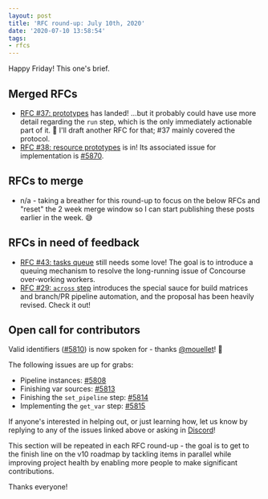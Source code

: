 ```yaml
---
layout: post
title: 'RFC round-up: July 10th, 2020'
date: '2020-07-10 13:58:54'
tags:
- rfcs
---
```


Happy Friday! This one's brief.

<!--more-->

## Merged RFCs

- [RFC #37: prototypes](https://github.com/concourse/rfcs/pull/37) has landed! ...but it probably could have use more detail regarding the `run` step, which is the only immediately actionable part of it. 🤔 I'll draft another RFC for that; #37 mainly covered the protocol.
- [RFC #38: resource prototypes](https://github.com/concourse/rfcs/pull/38) is in! Its associated issue for implementation is [#5870](https://github.com/concourse/concourse/issues/5870).

## RFCs to merge

- n/a - taking a breather for this round-up to focus on the below RFCs and "reset" the 2 week merge window so I can start publishing these posts earlier in the week. 😅

## RFCs in need of feedback

- [RFC #43: tasks queue](https://github.com/concourse/rfcs/pull/43) still needs some love! The goal is to introduce a queuing mechanism to resolve the long-running issue of Concourse over-working workers.
- [RFC #29: `across` step](https://github.com/concourse/rfcs/pull/29) introduces the special sauce for build matrices and branch/PR pipeline automation, and the proposal has been heavily revised. Check it out!

## Open call for contributors

Valid identifiers ([#5810](https://github.com/concourse/concourse/issues/5810)) is now spoken for - thanks [@mouellet](https://github.com/mouellet)! 🍻

The following issues are up for grabs:

- Pipeline instances: [#5808](https://github.com/concourse/concourse/issues/5808)
- Finishing var sources: [#5813](https://github.com/concourse/concourse/issues/5813)
- Finishing the `set_pipeline` step: [#5814](https://github.com/concourse/concourse/issues/5814)
- Implementing the `get_var` step: [#5815](https://github.com/concourse/concourse/issues/5815)

If anyone's interested in helping out, or just learning how, let us know by replying to any of the issues linked above or asking in [Discord](https://discord.gg/MeRxXKW)!

This section will be repeated in each RFC round-up - the goal is to get to the finish line on the v10 roadmap by tackling items in parallel while improving project health by enabling more people to make significant contributions.

Thanks everyone!

